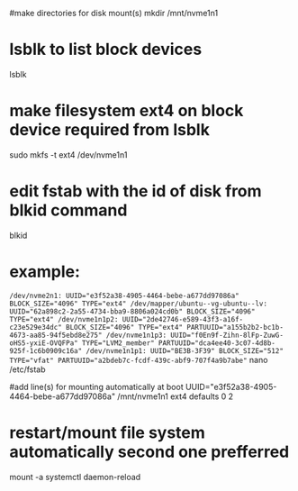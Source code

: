#make directories for disk mount(s)
mkdir /mnt/nvme1n1

# lsblk to list block devices
lsblk
# make filesystem ext4 on block device required from lsblk
sudo mkfs -t ext4 /dev/nvme1n1
# edit fstab with the id of disk from blkid command
blkid

# example:
`
/dev/nvme2n1: UUID="e3f52a38-4905-4464-bebe-a677dd97086a" BLOCK_SIZE="4096" TYPE="ext4"
/dev/mapper/ubuntu--vg-ubuntu--lv: UUID="62a898c2-2a55-4734-bba9-8806a024cd0b" BLOCK_SIZE="4096" TYPE="ext4"
/dev/nvme1n1p2: UUID="2de42746-e589-43f3-a16f-c23e529e34dc" BLOCK_SIZE="4096" TYPE="ext4" PARTUUID="a155b2b2-bc1b-4673-aa85-94f5ebd8e275"
/dev/nvme1n1p3: UUID="f0En9f-Zihn-8lFp-ZuwG-oHS5-yxiE-OVQFPa" TYPE="LVM2_member" PARTUUID="dca4ee40-3c07-4d8b-925f-1c6b0909c16a"
/dev/nvme1n1p1: UUID="BE3B-3F39" BLOCK_SIZE="512" TYPE="vfat" PARTUUID="a2bdeb7c-fcdf-439c-abf9-707f4a9b7abe"
`
nano /etc/fstab

#add line(s) for mounting automatically at boot
UUID="e3f52a38-4905-4464-bebe-a677dd97086a" /mnt/nvme1n1 ext4 defaults 0 2

# restart/mount file system automatically second one prefferred
mount -a
systemctl daemon-reload